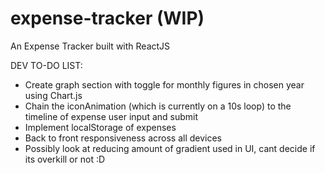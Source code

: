 # expense-tracker (WIP)
An Expense Tracker built with ReactJS

DEV TO-DO LIST:

- Create graph section with toggle for monthly figures in chosen year using Chart.js
- Chain the iconAnimation (which is currently on a 10s loop) to the timeline of expense user input and submit
- Implement localStorage of expenses
- Back to front responsiveness across all devices
- Possibly look at reducing amount of gradient used in UI, cant decide if its overkill or not :D
